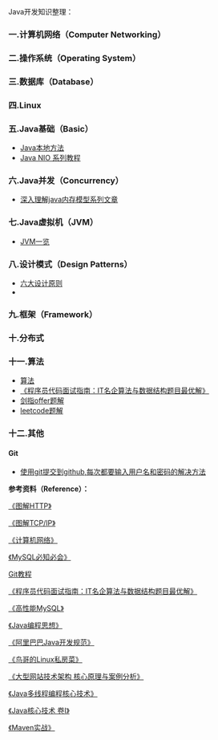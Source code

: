 Java开发知识整理：<!--more-->

### 一.计算机网络（Computer Networking）



### 二.操作系统（Operating System）



### 三.数据库（Database）



### 四.Linux



###  五.Java基础（Basic）

+ [Java本地方法](https://blog.csdn.net/wi__wi/article/details/51085907)
+ [Java NIO 系列教程](http://ifeve.com/java-nio-all/)



###  六.Java并发（Concurrency）

+ [深入理解java内存模型系列文章](http://ifeve.com/java-memory-model-0/)



### 七.Java虚拟机（JVM）

+ [JVM一览](https://github.com/CyC2018/Interview-Notebook/blob/master/notes/Java%20%E8%99%9A%E6%8B%9F%E6%9C%BA.md)



### 八.设计模式（Design Patterns）

+ [六大设计原则](http://wiki.jikexueyuan.com/project/java-design-pattern-principle/)
+ 

### 九.框架（Framework）



### 十.分布式



### 十一.算法

+ [算法](https://github.com/CyC2018/Interview-Notebook/blob/master/notes/%E7%AE%97%E6%B3%95.md)
+ [《程序员代码面试指南：IT名企算法与数据结构题目最优解》](https://book.douban.com/subject/26638586/)
+ [剑指offer题解](https://github.com/CyC2018/Interview-Notebook/blob/master/notes/%E5%89%91%E6%8C%87%20offer%20%E9%A2%98%E8%A7%A3.md)
+ [leetcode题解](https://github.com/CyC2018/Interview-Notebook/blob/master/notes/Leetcode%20%E9%A2%98%E8%A7%A3.md)



### 十二.其他

#### Git

+ [使用git提交到github,每次都要输入用户名和密码的解决方法](https://www.cnblogs.com/sky6862/p/7992736.html)



**参考资料（Reference）：**

[《图解HTTP》](https://book.douban.com/subject/25863515/)

[《图解TCP/IP》](https://book.douban.com/subject/24737674/)

[《计算机网络》](https://book.douban.com/subject/26960678/)

[《MySQL必知必会》](https://book.douban.com/subject/3354490/)

[ Git教程](https://www.liaoxuefeng.com/wiki/0013739516305929606dd18361248578c67b8067c8c017b000)

[《程序员代码面试指南：IT名企算法与数据结构题目最优解》](https://book.douban.com/subject/26638586/)

[《高性能MySQL》](https://book.douban.com/subject/23008813/)

[《Java编程思想》](https://book.douban.com/subject/2130190/)

[《阿里巴巴Java开发规范》](https://book.douban.com/subject/27605355/)

[《鸟哥的Linux私房菜》](https://book.douban.com/subject/4889838/)

[《大型网站技术架构 核心原理与案例分析》](https://book.douban.com/subject/25723064/)

[《Java多线程编程核心技术》](https://book.douban.com/subject/26555197/)

[《Java核心技术 卷Ⅰ》](https://book.douban.com/subject/26880667/)

[《Maven实战》](https://book.douban.com/subject/5345682/)

